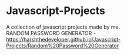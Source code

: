 # Javascript-Projects
A collection of javascript projects made by me.<br>
RANDOM PASSWORD GENERATOR - https://harshthedeveloper.github.io/Javascript-Projects/Random%20Password%20Generator

